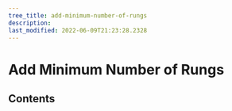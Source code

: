 ```yaml
---
tree_title: add-minimum-number-of-rungs
description: 
last_modified: 2022-06-09T21:23:28.2328
---
```


# Add Minimum Number of Rungs

## Contents
